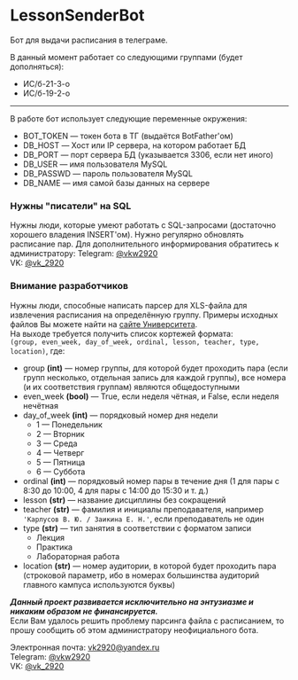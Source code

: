 # LessonSenderBot
Бот для выдачи расписания в телеграме.

В данный момент работает со следующими группами (будет дополняться):
* ИС/б-21-3-о
* ИС/б-19-2-о

<hr>

В работе бот использует следующие переменные окружения:
* BOT_TOKEN — токен бота в ТГ (выдаётся BotFather'ом)
* DB_HOST — Хост или IP сервера, на котором работает БД
* DB_PORT — порт сервера БД (указывается 3306, если нет иного)
* DB_USER — имя пользователя MySQL
* DB_PASSWD — пароль пользователя MySQL
* DB_NAME — имя самой базы данных на сервере

### Нужны "писатели" на SQL
Нужны люди, которые умеют работать с SQL-запросами (достаточно хорошего владения INSERT'ом).
Нужно регулярно обновлять расписание пар. Для дополнительного информирования обратитесь к администратору:
Telegram: <a href="https://t.me/vkw2920">@vkw2920</a>\
VK: <a href="https://vk.com/vk_2920">@vk_2920</a>

### Внимание разработчиков
Нужны люди, способные написать парсер для XLS-файла для извлечения расписания на определённую группу.
Примеры исходных файлов Вы можете найти на <a href="https://www.sevsu.ru/univers/shedule">сайте Университета</a>.\
На выходе требуется получить список кортежей формата:\
```(group, even_week, day_of_week, ordinal, lesson, teacher, type, location)```, где:

* group **(int)** — номер группы, для которой будет проходить пара (если групп несколько, отдельная запись для каждой группы), все номера (и их соответствия группам) являются общедоступными
* even_week **(bool)** — True, если неделя чётная, и False, если неделя нечётная
* day_of_week **(int)** — порядковый номер дня недели
  * 1 — Понедельник
  * 2 — Вторник
  * 3 — Среда
  * 4 — Четверг
  * 5 — Пятница
  * 6 — Суббота
* ordinal **(int)** — порядковый номер пары в течение дня (1 для пары с 8:30 до 10:00, 4 для пары с 14:00 до 15:30 и т. д.)
* lesson **(str)** — название дисциплины без сокращений
* teacher **(str)** — фамилия и инициалы преподавателя, например\
  ```'Карлусов В. Ю. / Заикина Е. Н.'```, если преподаватель не один
* type **(str)** — тип занятия в соответствии с форматом записи
  * Лекция
  * Практика
  * Лабораторная работа
* location **(str)** — номер аудитории, в которой будет проходить пара (строковой параметр, ибо в номерах большинства аудиторий главного кампуса используются буквы)

***Данный проект развивается исключительно на энтузиазме и никаким образом не финансируется.***\
Если Вам удалось решить проблему парсинга файла с расписанием, то прошу сообщить об этом администратору неофициального бота.

Электронная почта: <a href="mailto:vk2920@yandex.ru">vk2920@yandex.ru</a>\
Telegram: <a href="https://t.me/vkw2920">@vkw2920</a>\
VK: <a href="https://vk.com/vk_2920">@vk_2920</a>
